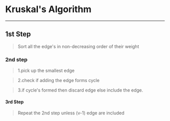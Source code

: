 # Kruskal's Algorithm

----------

## 1st Step

> Sort all the edge's in non-decreasing order of their weight

### 2nd step

>1.pick up the smallest edge

>2.check if adding the edge forms cycle

>3.if cycle's formed then discard edge else include the edge.

#### 3rd Step

>Repeat the 2nd step unless (v-1) edge are included
